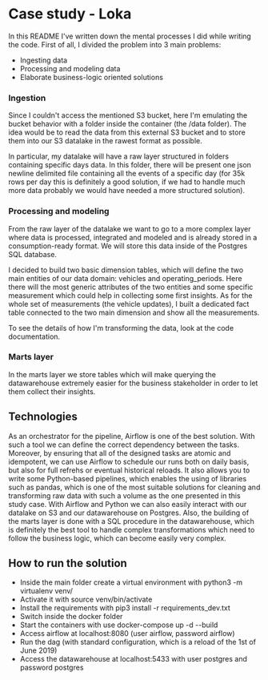 # Case study - Loka

In this README I've written down the mental processes I did while writing the code.
First of all, I divided the problem into 3 main problems:

- Ingesting data
- Processing and modeling data
- Elaborate business-logic oriented solutions

### Ingestion

Since I couldn't access the mentioned S3 bucket, here I'm emulating the bucket behavior with a folder inside the container (the /data folder). The idea would be to read the data from this external S3 bucket and to store them into our S3 datalake in the rawest format as possible.

In particular, my datalake will have a raw layer structured in folders containing specific days data. In this folder, there will be present one json newline delimited file containing all the events of a specific day (for 35k rows per day this is definitely a good solution, if we had to handle much more data probably we would have needed a more structured solution).

### Processing and modeling

From the raw layer of the datalake we want to go to a more complex layer where data is processed, integrated and modeled and is already stored in a consumption-ready format. We will store this data inside of the Postgres SQL database.

I decided to build two basic dimension tables, which will define the two main entities of our data domain: vehicles and operating_periods. Here there will the most generic attributes of the two entities and some specific measurement which could help in collecting some first insights.
As for the whole set of measurements (the vehicle updates), I built a dedicated fact table connected to the two main dimension and show all the measurements.

To see the details of how I'm transforming the data, look at the code documentation.

### Marts layer

In the marts layer we store tables which will make querying the datawarehouse extremely easier for the business stakeholder in order to let them collect their insights.


## Technologies

As an orchestrator for the pipeline, Airflow is one of the best solution. With such a tool we can define the correct dependency between the tasks. Moreover, by ensuring that all of the designed tasks are atomic and idempotent, we can use Airflow to schedule our runs both on daily basis, but also for full refrehs or eventual historical reloads.
It also allows you to write some Python-based pipelines, which enables the using of libraries such as pandas, which is one of the most suitable solutions for cleaning and transforming raw data with such a volume as the one presented in this study case.
With Airflow and Python we can also easily interact with our datalake on S3 and our datawarehouse on Postgres. Also, the building of the marts layer is done with a SQL procedure in the datawarehouse, which is definitely the best tool to handle complex transformations which need to follow the business logic, which can become easily very complex.

## How to run the solution

- Inside the main folder create a virtual environment with python3 -m virtualenv venv/
- Activate it with source venv/bin/activate
- Install the requirements with pip3 install -r requirements_dev.txt
- Switch inside the docker folder
- Start the containers with use docker-compose up -d --build
- Access airflow at localhost:8080 (user airflow, password airflow)
- Run the dag (with standard configuration, which is a reload of the 1st of June 2019)
- Access the datawarehouse at localhost:5433 with user postgres and password postgres